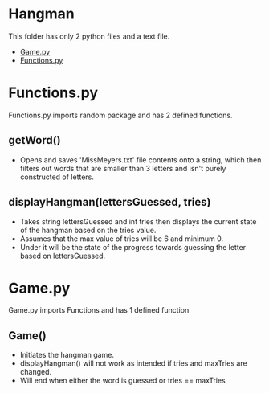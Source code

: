 # Hangman
This folder has only 2 python files and a text file.
- [Game.py](https://github.com/agjCode/Hangman/blob/main/Game.py)
- [Functions.py](https://github.com/agjCode/Hangman/blob/main/Functions.py)

# Functions.py
Functions.py imports random package and has 2 defined functions.

## getWord()
- Opens and saves 'MissMeyers.txt' file contents onto a string, which then filters out words that are smaller than 3 letters and isn't purely constructed of letters.
  
## displayHangman(lettersGuessed, tries)
- Takes string lettersGuessed and int tries then displays the current state of the hangman based on the tries value.
- Assumes that the max value of tries will be 6 and minimum 0.
- Under it will be the state of the progress towards guessing the letter based on lettersGuessed.

# Game.py
Game.py imports Functions and has 1 defined function
## Game()
- Initiates the hangman game.
- displayHangman() will not work as intended if tries and maxTries are changed.
- Will end when either the word is guessed or tries == maxTries
